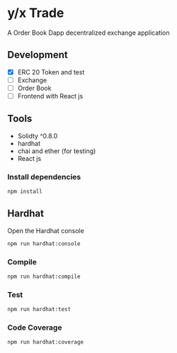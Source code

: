 # y/x Trade

A Order Book Dapp decentralized exchange application

## Development


- [x] ERC 20 Token and test
- [ ] Exchange
- [ ] Order Book
- [ ] Frontend with React js

## Tools

- Solidty ^0.8.0
- hardhat
- chai and ether (for testing)
- React js


### Install dependencies

```bash
npm install
```

## Hardhat

Open the Hardhat console

```bash
npm run hardhat:console
```

### Compile

```bash
npm run hardhat:compile
```

### Test

```bash
npm run hardhat:test
```

### Code Coverage

```bash
npm run hardhat:coverage
```
